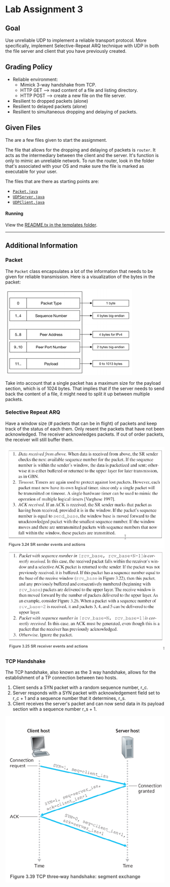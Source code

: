 # Lab Assignment 3

## Goal
Use unreliable UDP to implement a reliable transport protocol.
More specifically, implement Selective-Repeat ARQ technique with UDP in both the file server and client that you have previously created.

## Grading Policy
- Reliable environment:
    - Mimick 3-way handshake from TCP.
    - HTTP GET --> read content of a file and listing directory.
    - HTTP POST --> create a new file on the file server.
- Resilient to dropped packets (alone)
- Resilient to delayed packets (alone)
- Resilient to simultaneous dropping and delaying of packets.

## Given Files
The are a few files given to start the assignment.

The file that allows for the dropping and delaying of packets is  `router`.
It acts as the intermediary between the client and the server.
It's function is only to mimic an unreliable network.
To run the router, look in the folder that's associated with your OS and make sure the file is marked as executable for your user.

The files that are there as starting points are:
 * [`Packet.java`](./templates/src/main/java/ca/concordia/Packet.java)
 * [`UDPServer.java`](./templates/src/main/java/ca/concordia/UDPServer.java)
 * [`UDPClient.java`](./templates/src/main/java/ca/concordia/UDPClient.java)

#### Running
View the [README.tx in the templates folder](./templates/REAMDE.txt).

---

## Additional Information

### Packet
The `Packet` class encapsulates a lot of the information that needs to be given for reliable transmission.
Here is a visualization of the bytes in the packet:

![Packet Structure](./files/packet_structure.png)

Take into account that a single packet has a maximum size for the payload section, which is of 1024 bytes.
That implies that if the server needs to send back the content of a file, it might need to split it up between multiple packets.

### Selective Repeat ARQ
Have a window size (# packets that can be in flight) of packets and keep track of the status of each them.
Only resent the packets that have not been acknowledged.
The receiver acknowledges packets.
If out of order packets, the receiver will still buffer them.

![SR Sender](./files/sender_events.png)
![SR Receiver](./files/receiver_events.png)

### TCP Handshake
The TCP handshake, also known as the 3 way handshake, allows for the establishment of a TP connection between two hosts.

1. Client sends a SYN packet with a random sequence number, r_c.
2. Server responds with a SYN packet with acknowledgement field set to r_c + 1 and a sequence number that it determines, r_s.
3. Client receives the server's packet and can now send data in its payload section with a sequence number r_s + 1.

![TCP Handshake](./files/tcp_handshake.png)

